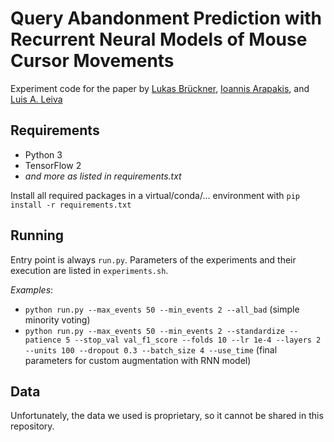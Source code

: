 # Query Abandonment Prediction with Recurrent Neural Models of Mouse Cursor Movements

Experiment code for the paper by [Lukas Brückner](https://github.com/luksurious/), [Ioannis Arapakis](https://iarapakis.github.io/), and [Luis A. Leiva](https://luis.leiva.name/web/)

## Requirements

* Python 3
* TensorFlow 2
* _and more as listed in requirements.txt_

Install all required packages in a virtual/conda/... environment with `pip install -r requirements.txt`

## Running

Entry point is always `run.py`.
Parameters of the experiments and their execution are listed in `experiments.sh`.

_Examples_: 

* `python run.py --max_events 50 --min_events 2 --all_bad` (simple minority voting)
* `python run.py --max_events 50 --min_events 2 --standardize --patience 5 --stop_val val_f1_score --folds 10 --lr 1e-4 --layers 2 --units 100 --dropout 0.3 --batch_size 4 --use_time` (final parameters for custom augmentation with RNN model)

## Data

Unfortunately, the data we used is proprietary, so it cannot be shared in this repository.

